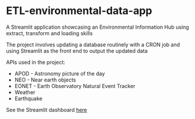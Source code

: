 # ETL-environmental-data-app
A Streamlit application showcasing an Environmental Information Hub using extract, transform and loading skills

The project involves updating a database routinely with a CRON job and using Streamlit as the front end to output the updated data 

APIs used in the project:
* APOD - Astronomy picture of the day
* NEO - Near earth objects
* EONET - Earth Observatory Natural Event Tracker
* Weather
* Earthquake
  
See the Streamlit dashboard [here](https://etl-environmental-data-app.streamlit.app/)
